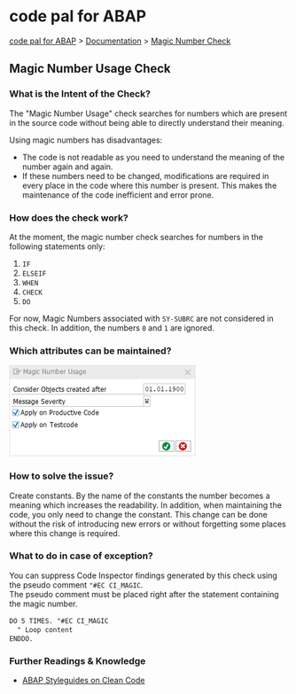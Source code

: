 # code pal for ABAP

[code pal for ABAP](../../README.md) > [Documentation](../check_documentation.md) > [Magic Number Check](magic-number.md)

## Magic Number Usage Check

### What is the Intent of the Check?

The "Magic Number Usage" check searches for numbers which are present in the source code without being able to directly understand their meaning.

Using magic numbers has disadvantages:

* The code is not readable as you need to understand the meaning of the number again and again.
* If these numbers need to be changed, modifications are required in every place in the code where this number is present. This makes the maintenance of the code inefficient and error prone.

### How does the check work?

At the moment, the magic number check searches for numbers in the following statements only:

1. `IF`
2. `ELSEIF`
3. `WHEN`
4. `CHECK`
5. `DO`

For now, Magic Numbers associated with `SY-SUBRC` are not considered in this check. In addition, the numbers `0` and `1` are ignored.

### Which attributes can be maintained?

![Attributes](./imgs/magic_number_usage.png)

### How to solve the issue?

Create constants. By the name of the constants the number becomes a meaning which increases the readability. In addition, when maintaining the code, you only need to change the constant. This change can be done without the risk of introducing new errors or without forgetting some places where this change is required.

### What to do in case of exception?

You can suppress Code Inspector findings generated by this check using the pseudo comment `"#EC CI_MAGIC`.  
The pseudo comment must be placed right after the statement containing the magic number.

```abap
DO 5 TIMES. "#EC CI_MAGIC
  " Loop content
ENDDO.
```

### Further Readings & Knowledge

* [ABAP Styleguides on Clean Code](https://github.com/SAP/styleguides/blob/master/clean-abap/CleanABAP.md#use-constants-instead-of-magic-numbers)
